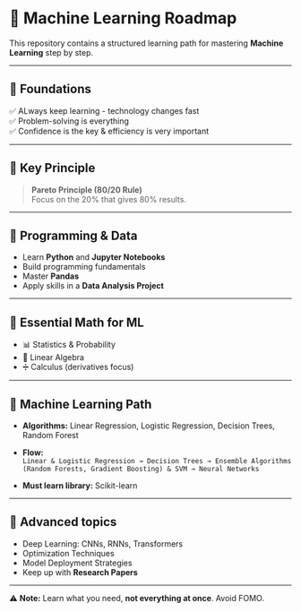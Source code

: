# 🚀 Machine Learning Roadmap

This repository contains a structured learning path for mastering **Machine Learning** step by step.

---

## 🌱 Foundations
✅ ALways keep learning - technology changes fast  
✅ Problem-solving is everything  
✅ Confidence is the key & efficiency is very important 

---

## 🔑 Key Principle
> **Pareto Principle (80/20 Rule)**  
Focus on the 20% that gives 80% results.  

---

## 🐍 Programming & Data
- Learn **Python** and **Jupyter Notebooks**  
- Build programming fundamentals  
- Master **Pandas**  
- Apply skills in a **Data Analysis Project**  

---

## 📐 Essential Math for ML
- 📊 Statistics & Probability  
- 🔢 Linear Algebra  
- ➗ Calculus (derivatives focus)  

---

## 🤖 Machine Learning Path

- **Algorithms:** Linear Regression, Logistic Regression, Decision Trees, Random Forest  
- **Flow:**  
  `Linear & Logistic Regression → Decision Trees → Ensemble Algorithms (Random Forests, Gradient Boosting) & SVM → Neural Networks`  

- **Must learn library:** Scikit-learn  

---

## 🚀 Advanced topics
- Deep Learning: CNNs, RNNs, Transformers  
- Optimization Techniques  
- Model Deployment Strategies  
- Keep up with **Research Papers**  

---

⚠️ **Note:** Learn what you need, **not everything at once**. Avoid FOMO.  
